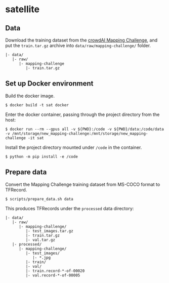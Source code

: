 # satellite

## Data

Download the training dataset from the [crowdAI Mapping Challenge](https://www.aicrowd.com/challenges/mapping-challenge-old), and put the `train.tar.gz` archive into `data/raw/mapping-challenge/` folder.

```
|- data/
   |- raw/
      |- mapping-challenge
         |- train.tar.gz
```

## Set up Docker environment

Build the docker image.

```
$ docker build -t sat docker
```

Enter the docker container, passing through the project directory from the host:

```
$ docker run --rm --gpus all -v ${PWD}:/code -v ${PWD}/data:/code/data -v /mnt/storage/new_mapping-challenge:/mnt/storage/new_mapping-challenge -it sat
```

Install the project directory mounted under `/code` in the container.

```
$ python -m pip install -e /code
```

## Prepare data

Convert the Mapping Challenge training dataset from MS-COCO format to TFRecord.

```
$ scripts/prepare_data.sh data
```

This produces TFRecords under the `processed` data directory:

```
|- data/
   |- raw/
      |- mapping-challenge/
         |- test_images.tar.gz
         |- train.tar.gz
         |- val.tar.gz
   |- processed/
      |- mapping-challenge/
         |- test_images/
            |- *.jpg
         |- train/
         |- val/
         |- train.record-*-of-00020
         |- val.record-*-of-00005
```
